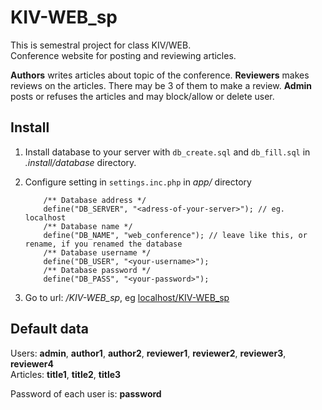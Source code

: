 # KIV-WEB_sp

This is semestral project for class KIV/WEB.  
Conference website for posting and reviewing articles.

**Authors** writes articles about topic of the conference.
**Reviewers** makes reviews on the articles. There may be 3 of them to make a review.
**Admin** posts or refuses the articles and may block/allow or delete user.

## Install

1. Install database to your server with `db_create.sql` and `db_fill.sql` in _.install/database_ directory.
2. Configure setting in `settings.inc.php` in _app/_ directory

    ```
        /** Database address */
        define("DB_SERVER", "<adress-of-your-server>"); // eg. localhost
        /** Database name */
        define("DB_NAME", "web_conference"); // leave like this, or rename, if you renamed the database
        /** Database username */
        define("DB_USER", "<your-username>");
        /** Database password */
        define("DB_PASS", "<your-password>");
    ```

3. Go to url: _<adress-of-your-server>/KIV-WEB_sp_, eg <a href="localhost/KIV-WEB_sp">localhost/KIV-WEB_sp</a>

## Default data

Users: **admin**, **author1**, **author2**, **reviewer1**, **reviewer2**, **reviewer3**, **reviewer4**  
Articles: **title1**, **title2**, **title3**

Password of each user is: **password**